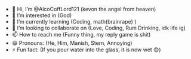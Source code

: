 - 👋 Hi, I’m @AlcoCoffLord121 (kevon the angel from heaven)
- 👀 I’m interested in (God)
- 🌱 I’m currently learning (Coding, math(brainrape) )
- 💞️ I’m looking to collaborate on (Love, Coding, Rum Drinking, idk life ig)
- 📫 How to reach me (Funny thing, my reply game is shit)
- 😄 Pronouns: (He, Him, Manish, Stern, Annoying)
- ⚡ Fun fact: (If you pour water into the glass, it is now wet 😊)

<!---
AlcoCoffLord121/AlcoCoffLord121 is a ✨ special ✨ repository because its `README.md` (this file) appears on your GitHub profile.
You can click the Preview link to take a look at your changes.
--->
